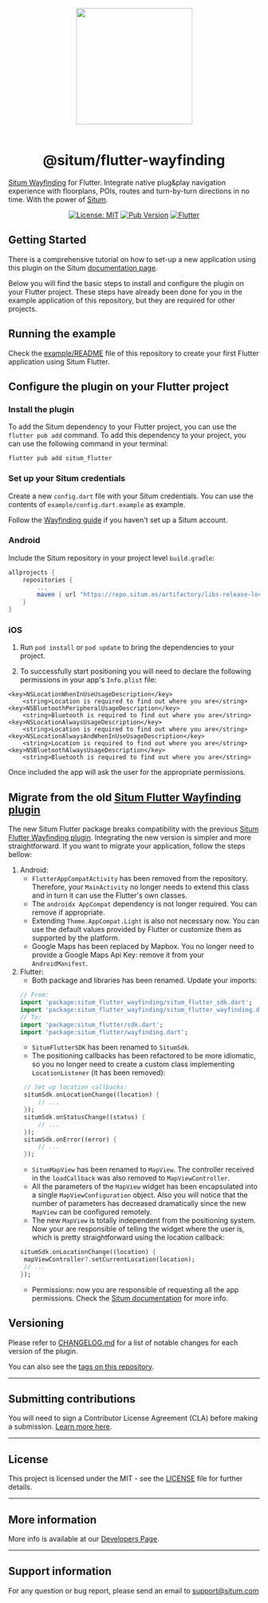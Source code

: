 <p align="center"> <img width="233" src="https://situm.com/wp-content/themes/situm/img/logo-situm.svg" style="margin-bottom:1rem" />
<h1 align="center">@situm/flutter-wayfinding</h1>
</p>

<p align="center" style="text-align:center">

[Situm Wayfinding](https://situm.com/wayfinding) for Flutter. Integrate native plug&play navigation experience with floorplans, POIs, routes and turn-by-turn directions in no time. With the power of [Situm](https://www.situm.com/).

</p>

<div align="center" style="text-align:center">

[![License: MIT](https://img.shields.io/badge/License-MIT-blue.svg)](https://opensource.org/licenses/MIT)
[![Pub Version](https://img.shields.io/pub/v/situm_flutter?color=blueviolet)](https://pub.dev/packages/situm_flutter)
[![Flutter](https://img.shields.io/badge/{/}-flutter-blueviolet)](https://flutter.dev/)

</div>

## Getting Started

There is a comprehensive tutorial on how to set-up a new application using this plugin on the Situm [documentation page](https://situm.com/docs/a-basic-flutter-app/).

Below you will find the basic steps to install and configure the plugin on your Flutter project.
These steps have already been done for you in the example application of this repository, but they are required for other projects.

## Running the example

Check the [example/README](./example/README.md) file of this repository to create your first Flutter application using Situm Flutter.

## Configure the plugin on your Flutter project

### Install the plugin

To add the Situm dependency to your Flutter project, you can use the `flutter pub add` command. To add this dependency to your project, you can use the following command in your terminal:

```
flutter pub add situm_flutter
```

### Set up your Situm credentials

Create a new `config.dart` file with your Situm credentials. You can use the contents of `example/config.dart.example` as example.

Follow the [Wayfinding guide](https://situm.com/docs/first-steps-for-wayfinding/) if you haven't set
up a Situm account.

### Android

Include the Situm repository in your project level `build.gradle`:

```groovy
allprojects {
    repositories {
        ...
        maven { url "https://repo.situm.es/artifactory/libs-release-local" }
    }
}
```

### iOS

1. Run `pod install` or `pod update` to bring the dependencies to your project.

2. To successfully start positioning you will need to declare the following permissions in your app's `Info.plist` file:

```
<key>NSLocationWhenInUseUsageDescription</key>
	<string>Location is required to find out where you are</string>
<key>NSBluetoothPeripheralUsageDescription</key>
	<string>Bluetooth is required to find out where you are</string>
<key>NSLocationAlwaysUsageDescription</key>
	<string>Location is required to find out where you are</string>
<key>NSLocationAlwaysAndWhenInUseUsageDescription</key>
	<string>Location is required to find out where you are</string>
<key>NSBluetoothAlwaysUsageDescription</key>
	<string>Bluetooth is required to find out where you are</string>
```

Once included the app will ask the user for the appropriate permissions.

## Migrate from the old [Situm Flutter Wayfinding plugin](https://pub.dev/packages/situm_flutter_wayfinding)

The new Situm Flutter package breaks compatibility with the previous [Situm Flutter Wayfinding plugin](https://pub.dev/packages/situm_flutter_wayfinding). Integrating the new version is simpler and more straightforward. If you want to migrate your application, follow the steps bellow:

1. Android:
   - `FlutterAppCompatActivity` has been removed from the repository. Therefore, your `MainActivity` no longer needs to extend this class and in turn it can use the Flutter's own classes.
   - The `androidx AppCompat` dependency is not longer required. You can remove if appropriate.
   - Extending `Theme.AppCompat.Light` is also not necessary now. You can use the default values provided by Flutter or customize them as supported by the platform.
   - Google Maps has been replaced by Mapbox. You no longer need to provide a Google Maps Api Key: remove it from your `AndroidManifest`.
2. Flutter:
   - Both package and libraries has been renamed. Update your imports:
   ```dart
   // From:
   import 'package:situm_flutter_wayfinding/situm_flutter_sdk.dart';
   import 'package:situm_flutter_wayfinding/situm_flutter_wayfinding.dart';
   // To:
   import 'package:situm_flutter/sdk.dart';
   import 'package:situm_flutter/wayfinding.dart';
   ```
   - `SitumFlutterSDK` has been renamed to `SitumSdk`.
   - The positioning callbacks has been refactored to be more idiomatic, so you no longer need to create a custom class implementing `LocationListener` (it has been removed):
   ```dart
   	// Set up location callbacks:
   	situmSdk.onLocationChange((location) {
   		// ...
   	});
   	situmSdk.onStatusChange((status) {
   		// ...
   	});
   	situmSdk.onError((error) {
   		// ...
   	});
   ```
   - `SitumMapView` has been renamed to `MapView`. The controller received in the `loadCallback` was also removed to `MapViewController`.
   - All the parameters of the `MapView` widget has been encapsulated into a single `MapViewConfiguration` object. Also you will notice that the number of parameters has decreased dramatically since the new `MapView` can be configured remotely.
   - The new `MapView` is totally independent from the positioning system. Now your are responsible of telling the widget where the user is, which is pretty straightforward using the location callback:
   ```dart
   situmSdk.onLocationChange((location) {
   	mapViewController?.setCurrentLocation(location);
   	// ...
   });
   ```
   - Permissions: now you are responsible of requesting all the app permissions. Check the [Situm documentation](https://situm.com/docs/sdk-permissions/) for more info.

## Versioning

Please refer to [CHANGELOG.md](./CHANGELOG.md) for a list of notable changes for each version of the plugin.

You can also see the [tags on this repository](./tags).

---

## Submitting contributions

You will need to sign a Contributor License Agreement (CLA) before making a submission. [Learn more here](https://situm.com/contributions/).

---

## License

This project is licensed under the MIT - see the [LICENSE](./LICENSE) file for further details.

---

## More information

More info is available at our [Developers Page](https://situm.com/docs/01-introduction/).

---

## Support information

For any question or bug report, please send an email to [support@situm.com](mailto:support@situm.com)
